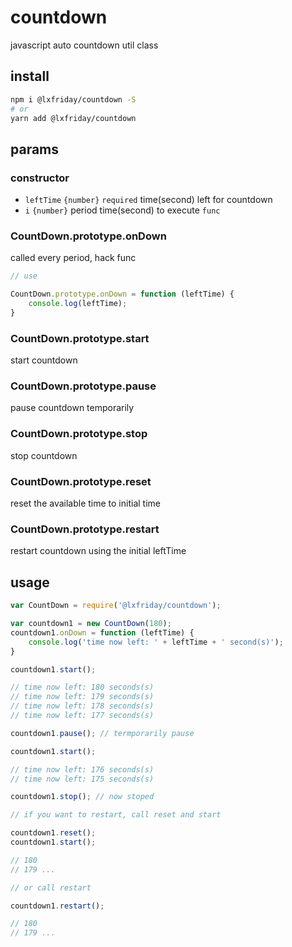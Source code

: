 # countdown

javascript auto countdown util class

## install

```bash
npm i @lxfriday/countdown -S
# or
yarn add @lxfriday/countdown
```

## params

### constructor

- `leftTime` `{number}` `required` time(second) left for countdown
- `i` `{number}` period time(second) to execute `func`


### CountDown.prototype.onDown
called every period, hack func

```js
// use

CountDown.prototype.onDown = function (leftTime) {
    console.log(leftTime);
}

```

### CountDown.prototype.start
start countdown

### CountDown.prototype.pause
pause countdown temporarily

### CountDown.prototype.stop
stop countdown

### CountDown.prototype.reset
reset the available time to initial time

### CountDown.prototype.restart
restart countdown using the initial leftTime

## usage

```js
var CountDown = require('@lxfriday/countdown');

var countdown1 = new CountDown(180);
countdown1.onDown = function (leftTime) {
    console.log('time now left: ' + leftTime + ' second(s)');
}

countdown1.start();

// time now left: 180 seconds(s)
// time now left: 179 seconds(s)
// time now left: 178 seconds(s)
// time now left: 177 seconds(s)

countdown1.pause(); // termporarily pause

countdown1.start();

// time now left: 176 seconds(s)
// time now left: 175 seconds(s)

countdown1.stop(); // now stoped

// if you want to restart, call reset and start

countdown1.reset();
countdown1.start();

// 180
// 179 ...

// or call restart

countdown1.restart();

// 180
// 179 ...

```
